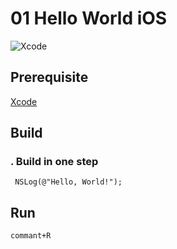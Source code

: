 # 01 Hello World iOS 

![Xcode](http://f.hiphotos.baidu.com/zhidao/pic/item/6f061d950a7b02086eee00d561d9f2d3572cc8da.jpg)

## Prerequisite
[Xcode](https://developer.apple.com/downloads/)



## Build

### . Build in one step

```SHELL
 NSLog(@"Hello, World!");

```

## Run
```SHELL
commant+R

```

